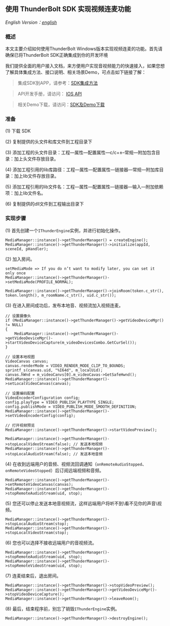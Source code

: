 ## 使用 ThunderBolt SDK 实现视频连麦功能

*English Version：[english](/README.md)*

### 概述

本文主要介绍如何使用ThunderBolt Windows版本实现视频连麦的功能。首先请确保已将ThunderBolt SDK正确集成到你的开发环境

我们提供全面的用户接入文档，来方便用户实现音视频能力的快速接入，如果您想了解具体集成方法、接口说明、相关场景Demo，可点击如下链接了解：

> 集成SDK到APP，请参考：[SDK集成方法](https://docs.aivacom.com/cloud/cn/product_category/rtc_service/rt_video_interaction/integration_and_start/integration_and_start_windows.html)

> API开发手册，请访问： [IOS API](https://docs.aivacom.com/cloud/cn/product_category/rtc_service/rt_video_interaction/api/Windows/v2.7.0/category.html)

> 相关Demo下载，请访问：[SDK及Demo下载](https://docs.aivacom.com/download)

### 准备
(1) 下载 SDK

(2) 复制提供的头文件和库文件到工程目录下

(3) 添加工程的头文件目录：工程—属性—配置属性—c/c+±–常规—附加包含目录：加上头文件存放目录。

(4) 添加工程引用的lib库路径：工程—属性—配置属性—链接器—常规—附加库目录：加上lib文件存放目录。

(5) 添加工程引用的lib文件名：工程—属性—配置属性—链接器—输入—附加依赖项：加上lib文件名。

(6) 复制提供的dll文件到工程输出目录下

### 实现步骤
(1) 首先创建一个`IThunderEngine`实例，并进行初始化操作。

```
MediaManager::instance()->getThunderManager() = createEngine();
MediaManager::instance()->getThunderManager()->initialize(appId, sceneId, pHandler);
```

(2) 加入房间。

```
setMediaMode => If you do n’t want to modify later, you can set it only once
MediaManager::instance()->getThunderManager()->setMediaMode(PROFILE_NORMAL);  

MediaManager::instance()->getThunderManager()->joinRoom(token.c_str(), token.length(), m_roomName.c_str(), uid.c_str());
```

(3) 在进入房间成功后，发布本地音、视频流加入视频连麦。

```   
// 设置摄像头
if (MediaManager::instance()->getThunderManager()->getVideoDeviceMgr() != NULL)
{
	MediaManager::instance()->getThunderManager()->getVideoDeviceMgr()->startVideoDeviceCapture(m_videoDevicesCombo.GetCurSel());
}

// 设置本地视图
VideoCanvas canvas;
canvas.renderMode = VIDEO_RENDER_MODE_CLIP_TO_BOUNDS;
sprintf_s(canvas.uid, "%I64d", m_localUid);
canvas.hWnd = m_videoCanvs[0].m_videoCavas->GetSafeHwnd();
MediaManager::instance()->getThunderManager()->setLocalVideoCanvas(canvas);   

// 设置编码配置
VideoEncoderConfiguration config;
config.playType = VIDEO_PUBLISH_PLAYTYPE_SINGLE;
config.publishMode = VIDEO_PUBLISH_MODE_SMOOTH_DEFINITION;
MediaManager::instance()->getThunderManager()->setVideoEncoderConfig(config);	

// 打开视频预览
MediaManager::instance()->getThunderManager()->startVideoPreview();

MediaManager::instance()->getThunderManager()->stopLocalVideoStream(false); // 发送本地视频
MediaManager::instance()->getThunderManager()->stopLocalAudioStream(false); // 发送本地音频

```

(4) 在收到远端用户的音频、视频流回调通知（`onRemoteAudioStopped`、`onRemoteVideoStopped`）后订阅远端视频和音频。

```
MediaManager::instance()->getThunderManager()->setRemoteVideoCanvas(canvas);
MediaManager::instance()->getThunderManager()->stopRemoteAudioStream(uid, stop);
```

(5) 您还可以停止发送本地音视频流，这样远端用户将听不到\看不见你的声音\视频。

```
MediaManager::instance()->getThunderManager()->stopLocalAudioStream(stop);
MediaManager::instance()->getThunderManager()->stopLocalVideoStream(stop);
```

(6) 您也可以选择不接收远端用户的音视频流。

```
MediaManager::instance()->getThunderManager()->stopRemoteAudioStream(uid, stop);
MediaManager::instance()->getThunderManager()->stopRemoteVideoStream(uid, stop);
```

(7) 连麦结束后，退出房间。

```
MediaManager::instance()->getThunderManager()->stopVideoPreview();
MediaManager::instance()->getThunderManager()->getVideoDeviceMgr()->stopVideoDeviceCapture();
MediaManager::instance()->getThunderManager()->leaveRoom();
```

(8) 最后，结束程序前，别忘了销毁`IThunderEngine`实例。

```
MediaManager::instance()->getThunderManager()->destroyEngine();
```
